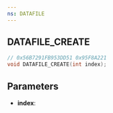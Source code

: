 ```yaml
---
ns: DATAFILE
---
```

## DATAFILE_CREATE

```c
// 0x56B7291FB953DD51 0x95F8A221
void DATAFILE_CREATE(int index);
```

## Parameters
* **index**:
